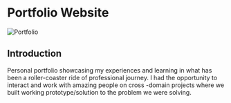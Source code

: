 # Portfolio Website 
![Portfolio](https://ibb.co/mXvfq3d)

## Introduction
Personal portfolio showcasing my experiences and learning in what has been a roller-coaster ride of professional journey. I had the opportunity to interact and work with amazing people on cross -domain projects where we built working prototype/solution to the problem we were solving.


